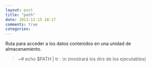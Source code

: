 ```yaml
---
layout: post
title: "path"
date: 2013-12-15 18:17
comments: true
categories: 
---
```

Ruta para acceder a los datos contenidos en una unidad de almacenamiento.

>~# echo $PATH | tr : \n   (mostrará los dirs de los ejecutables)

